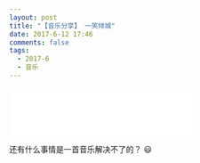 ```yaml
---
layout: post
title: "【音乐分享】 一笑倾城"
date: 2017-6-12 17:46
comments: false
tags:
  - 2017-6
  - 音乐
---
```


<iframe frameborder="no" border="0" marginwidth="0" marginheight="0" width=330 height=86
src="//music.163.com/outchain/player?type=2&id=448019233&auto=0&height=66"></iframe>

还有什么事情是一首音乐解决不了的？ 😃

